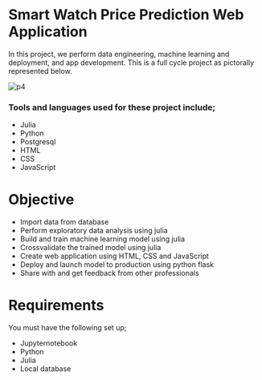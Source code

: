 # Smart Watch Price Prediction Web Application
In this project, we perform data engineering, machine learning and deployment, and app development. This is a full cycle project as pictorally represented below. 

![p4](https://github.com/Akunnadove/Data-Science-Web-Application/assets/66309302/3ef18c44-33eb-414c-b382-8c5bbc39886e)

### Tools and languages used for these project include;
* Julia
* Python
* Postgresql
* HTML
* CSS 
* JavaScript

# Objective
* Import data from database
* Perform exploratory data analysis using julia
* Build and train machine learning model using julia
* Crossvalidate the trained model using julia
* Create web application using HTML, CSS and JavaScript
* Deploy and launch model to production using python flask 
* Share with and get feedback from other professionals

# Requirements
You must have the following set up;
* Jupyternotebook
* Python 
* Julia
* Local database
